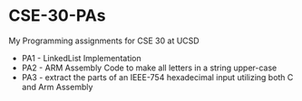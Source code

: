 # CSE-30-PAs
My Programming assignments for CSE 30 at UCSD

* PA1 - LinkedList Implementation
* PA2 - ARM Assembly Code to make all letters in a string upper-case
* PA3 - extract the parts of an IEEE-754 hexadecimal input utilizing both C and Arm Assembly
